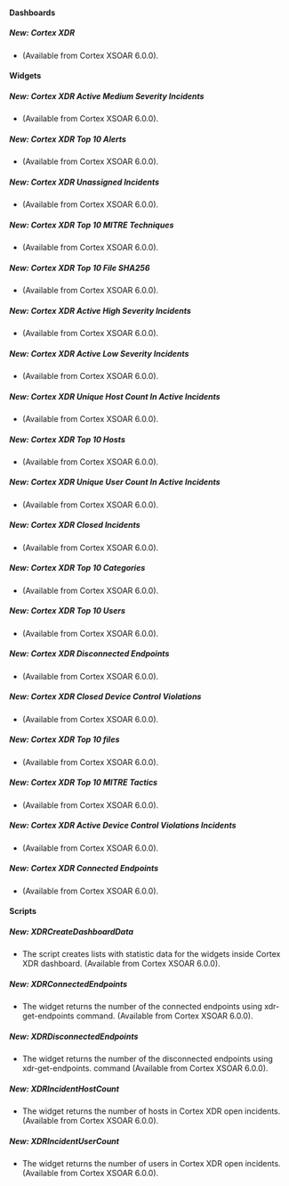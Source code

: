 
#### Dashboards
##### New: Cortex XDR
-  (Available from Cortex XSOAR 6.0.0).

#### Widgets
##### New: Cortex XDR Active Medium Severity Incidents
-  (Available from Cortex XSOAR 6.0.0).
##### New: Cortex XDR Top 10 Alerts
-  (Available from Cortex XSOAR 6.0.0).
##### New: Cortex XDR Unassigned Incidents
-  (Available from Cortex XSOAR 6.0.0).
##### New: Cortex XDR Top 10 MITRE Techniques
-  (Available from Cortex XSOAR 6.0.0).
##### New: Cortex XDR Top 10 File SHA256
-  (Available from Cortex XSOAR 6.0.0).
##### New: Cortex XDR Active High Severity Incidents
-  (Available from Cortex XSOAR 6.0.0).
##### New: Cortex XDR Active Low Severity Incidents
-  (Available from Cortex XSOAR 6.0.0).
##### New: Cortex XDR Unique Host Count In Active Incidents
-  (Available from Cortex XSOAR 6.0.0).
##### New: Cortex XDR Top 10 Hosts
-  (Available from Cortex XSOAR 6.0.0).
##### New: Cortex XDR Unique User Count In Active Incidents
-  (Available from Cortex XSOAR 6.0.0).
##### New: Cortex XDR Closed Incidents
-  (Available from Cortex XSOAR 6.0.0).
##### New: Cortex XDR Top 10 Categories
-  (Available from Cortex XSOAR 6.0.0).
##### New: Cortex XDR Top 10 Users
-  (Available from Cortex XSOAR 6.0.0).
##### New: Cortex XDR Disconnected Endpoints
-  (Available from Cortex XSOAR 6.0.0).
##### New: Cortex XDR Closed Device Control Violations
-  (Available from Cortex XSOAR 6.0.0).
##### New: Cortex XDR Top 10 files
-  (Available from Cortex XSOAR 6.0.0).
##### New: Cortex XDR Top 10 MITRE Tactics
-  (Available from Cortex XSOAR 6.0.0).
##### New: Cortex XDR Active Device Control Violations Incidents
-  (Available from Cortex XSOAR 6.0.0).
##### New: Cortex XDR Connected Endpoints
-  (Available from Cortex XSOAR 6.0.0).

#### Scripts
##### New: XDRCreateDashboardData
- The script creates lists with statistic data for the widgets inside Cortex XDR dashboard. (Available from Cortex XSOAR 6.0.0).
##### New: XDRConnectedEndpoints
- The widget returns the number of the connected endpoints using xdr-get-endpoints command. (Available from Cortex XSOAR 6.0.0).
##### New: XDRDisconnectedEndpoints
- The widget returns the number of the disconnected endpoints using xdr-get-endpoints. command (Available from Cortex XSOAR 6.0.0).
##### New: XDRIncidentHostCount
- The widget returns the number of hosts in Cortex XDR open incidents. (Available from Cortex XSOAR 6.0.0).
##### New: XDRIncidentUserCount
- The widget returns the number of users in Cortex XDR open incidents. (Available from Cortex XSOAR 6.0.0).